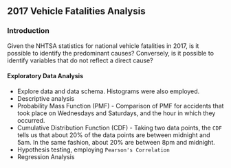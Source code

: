 ## 2017 Vehicle Fatalities Analysis  

### Introduction  

Given the NHTSA statistics for national vehicle fatalities in 2017, is it possible to identify the predominant causes? Conversely, is it possible to identify variables that do not reflect a direct cause?

#### Exploratory Data Analysis  

* Explore data and data schema. Histograms were also employed.
* Descriptive analysis
* Probability Mass Function (PMF) - Comparison of PMF for accidents that took place on Wednesdays and Saturdays, and the hour in which they occurred.
* Cumulative Distribution Function (CDF) - Taking two data points, the `CDF` tells us that about 20% of the data points are between midnight and 5am. In the same fashion, about 20% are between 8pm and midnight.
* Hypothesis testing, employing `Pearson's Correlation`
* Regression Analysis


